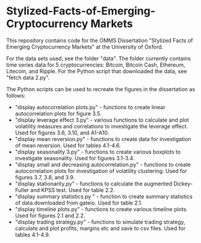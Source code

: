 # Stylized-Facts-of-Emerging-Cryptocurrency Markets
This repository contains code for the OMMS Dissertation "Stylized Facts of Emerging Cryptocurrency Markets" at the University of Oxford.

For the data sets used, see the folder "data". The folder currently contains time series data for 5 cryptocurrencies: Bitcoin, Bitcoin Cash, Ethereum, Litecoin, and Ripple. For the Python script that downloaded the data, see "fetch data 2.py". 

The Python scripts can be used to recreate the figures in the dissertation as follows:

- "display autocorrelation plots.py" - functions to create linear autocorrelation plots for figure 3.5.
- "display leverage effect 3.py" - various functions to calculate and plot volatility measures and correlations to investigate the leverage effect. Used for figures 3.6, 3.10, and A1-A10.
- "display mean reversion.py" - functions to create data for investigation of mean reversion. Used for tables 4.1-4.6.
- "display seasonality 3.py" - functions to create various boxplots to investigate seasonality. Used for figures 3.1-3.4.
- "display small and decreasing autocorrelation.py" - functions to create autocorrelation plots for investigation of volatility clustering. Used for figures 3.7, 3.8, and 3.9.
- "display stationarity.py" - functions to calculate the augmented Dickey-Fuller and KPSS test. Used for table 2.2.
- "display summary statistics.py " - function to create summary statistics of data downloaded from gateio. Used for table 2.1.
- "display timeline plots.py" - functions to create various timeline plots. Used for figures 2.1 and 2.2.
- "display trading strategy.py" - functions to simulate trading strategy, calculate and plot profits, margins etc and save to csv files. Used for tables 4.1-4.9.
